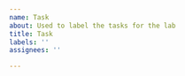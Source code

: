 ```yaml
---
name: Task
about: Used to label the tasks for the lab
title: Task
labels: ''
assignees: ''

---
```




